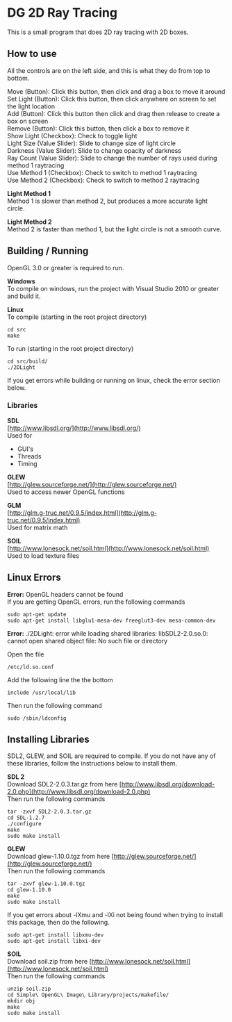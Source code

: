 DG 2D Ray Tracing
==============

This is a small program that does 2D ray tracing with 2D boxes.  

How to use
--------
All the controls are on the left side, and this is what they do from top to bottom.  
  
Move (Button): Click this button, then click and drag a box to move it around  
Set Light (Button): Click this button, then click anywhere on screen to set the light location  
Add (Button): Click this button then click and drag then release to create a box on screen  
Remove (Button): Click this button, then click a box to remove it  
Show Light (Checkbox): Check to toggle light  
Light Size (Value Slider): Slide to change size of light circle  
Darkness (Value Slider): Slide to change opacity of darkness  
Ray Count (Value Slider): Slide to change the number of rays used during method 1 raytracing  
Use Method 1 (Checkbox): Check to switch to method 1 raytracing   
Use Method 2 (Checkbox): Check to switch to method 2 raytracing   
  
**Light Method 1**  
Method 1 is slower than method 2, but produces a more accurate light circle.  
  
**Light Method 2**  
Method 2 is faster than method 1, but the light circle is not a smooth curve. 
  
Building / Running
--------

OpenGL 3.0 or greater is required to run.   

**Windows**  
To compile on windows, run the project with Visual Studio 2010 or greater and build it.  

**Linux**  
To compile (starting in the root project directory)  
    
    cd src
    make

To run (starting in the root project directory)  

    cd src/build/
    ./2DLight

If you get errors while building or running on linux, check the error section below. 

### Libraries

**SDL**  
[http://www.libsdl.org/](http://www.libsdl.org/)  
Used for 
- GUI's   
- Threads  
- Timing  

**GLEW**   
[http://glew.sourceforge.net/](http://glew.sourceforge.net/)  
Used to access newer OpenGL functions
 
**GLM**  
[http://glm.g-truc.net/0.9.5/index.html](http://glm.g-truc.net/0.9.5/index.html)  
Used for matrix math

**SOIL**  
[http://www.lonesock.net/soil.html](http://www.lonesock.net/soil.html)  
Used to load texture files 

Linux Errors
------------------------

**Error:** OpenGL headers cannot be found  
If you are getting OpenGL errors, run the following commands  

    sudo apt-get update  
    sudo apt-get install libglu1-mesa-dev freeglut3-dev mesa-common-dev  


**Error:** ./2DLight: error while loading shared libraries: libSDL2-2.0.so.0: cannot open shared object file: No such file or directory

Open the file 

    /etc/ld.so.conf  

Add the following line the the bottom  

    include /usr/local/lib

Then run the following command  

    sudo /sbin/ldconfig

Installing Libraries 
-----------------

SDL2, GLEW, and SOIL are required to compile. If you do not have any of these libraries, follow the instructions below to install them.  

**SDL 2**  
Download SDL2-2.0.3.tar.gz from here [http://www.libsdl.org/download-2.0.php](http://www.libsdl.org/download-2.0.php)  
Then run the following commands   

    tar -zxvf SDL2-2.0.3.tar.gz
    cd SDL-1.2.7
    ./configure
    make
    sudo make install


**GLEW**  
Download glew-1.10.0.tgz from here [http://glew.sourceforge.net/](http://glew.sourceforge.net/)  
Then run the following commands  

    tar -zxvf glew-1.10.0.tgz
    cd glew-1.10.0
    make
    sudo make install

If you get errors about -lXmu and -lXi not being found when trying to install this package, then do the following.  

    sudo apt-get install libxmu-dev
    sudo apt-get install libxi-dev


**SOIL**  
Download soil.zip from here [http://www.lonesock.net/soil.html](http://www.lonesock.net/soil.html)  
Then run the following commands  

    unzip soil.zip
    cd Simple\ OpenGL\ Image\ Library/projects/makefile/
    mkdir obj
    make 
    sudo make install

